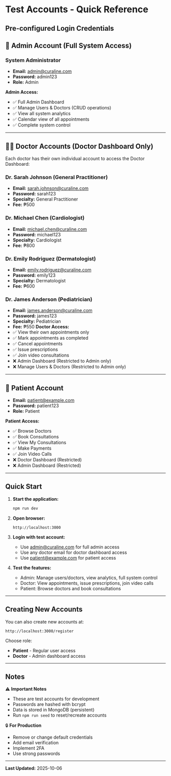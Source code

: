# Test Accounts - Quick Reference

## Pre-configured Login Credentials

## 👑 Admin Account (Full System Access)

### System Administrator
- **Email:** admin@curaline.com
- **Password:** admin123
- **Role:** Admin

**Admin Access:**
- ✅ Full Admin Dashboard
- ✅ Manage Users & Doctors (CRUD operations)
- ✅ View all system analytics
- ✅ Calendar view of all appointments
- ✅ Complete system control

---

## 👨‍⚕️ Doctor Accounts (Doctor Dashboard Only)

Each doctor has their own individual account to access the Doctor Dashboard:

### Dr. Sarah Johnson (General Practitioner)
- **Email:** sarah.johnson@curaline.com
- **Password:** sarah123
- **Specialty:** General Practitioner
- **Fee:** ₱500

### Dr. Michael Chen (Cardiologist)
- **Email:** michael.chen@curaline.com
- **Password:** michael123
- **Specialty:** Cardiologist
- **Fee:** ₱800

### Dr. Emily Rodriguez (Dermatologist)
- **Email:** emily.rodriguez@curaline.com
- **Password:** emily123
- **Specialty:** Dermatologist
- **Fee:** ₱600

### Dr. James Anderson (Pediatrician)
- **Email:** james.anderson@curaline.com
- **Password:** james123
- **Specialty:** Pediatrician
- **Fee:** ₱550
**Doctor Access:**
- ✅ View their own appointments only
- ✅ Mark appointments as completed
- ✅ Cancel appointments
- ✅ Issue prescriptions
- ✅ Join video consultations
- ❌ Admin Dashboard (Restricted to Admin only)
- ❌ Manage Users & Doctors (Restricted to Admin only)

---

## 👤 Patient Account
- **Email:** patient@example.com
- **Password:** patient123
- **Role:** Patient

**Patient Access:**
- ✅ Browse Doctors
- ✅ Book Consultations
- ✅ View My Consultations
- ✅ Make Payments
- ✅ Join Video Calls
- ❌ Doctor Dashboard (Restricted)
- ❌ Admin Dashboard (Restricted)

---

## Quick Start

1. **Start the application:**
   ```bash
   npm run dev
   ```

2. **Open browser:**
   ```
   http://localhost:3000
   ```

3. **Login with test account:**
   - Use admin@curaline.com for full admin access
   - Use any doctor email for doctor dashboard access
   - Use patient@example.com for patient access

4. **Test the features:**
   - Admin: Manage users/doctors, view analytics, full system control
   - Doctor: View appointments, issue prescriptions, join video calls
   - Patient: Browse doctors and book consultations

---

## Creating New Accounts

You can also create new accounts at:
```
http://localhost:3000/register
```

Choose role:
- **Patient** - Regular user access
- **Doctor** - Admin dashboard access

---

## Notes

⚠️ **Important Notes**
- These are test accounts for development
- Passwords are hashed with bcrypt
- Data is stored in MongoDB (persistent)
- Run `npm run seed` to reset/recreate accounts

🔒 **For Production**
- Remove or change default credentials
- Add email verification
- Implement 2FA
- Use strong passwords

---

**Last Updated:** 2025-10-06
